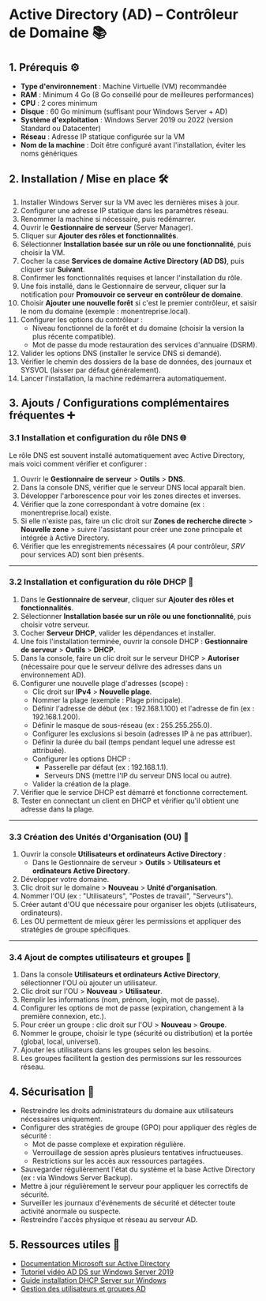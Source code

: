 # Active Directory (AD) – Contrôleur de Domaine 📚

## 1. Prérequis ⚙️
- **Type d'environnement** : Machine Virtuelle (VM) recommandée  
- **RAM** : Minimum 4 Go (8 Go conseillé pour de meilleures performances)  
- **CPU** : 2 cores minimum  
- **Disque** : 60 Go minimum (suffisant pour Windows Server + AD)  
- **Système d'exploitation** : Windows Server 2019 ou 2022 (version Standard ou Datacenter)  
- **Réseau** : Adresse IP statique configurée sur la VM  
- **Nom de la machine** : Doit être configuré avant l'installation, éviter les noms génériques  

## 2. Installation / Mise en place 🛠️
1. Installer Windows Server sur la VM avec les dernières mises à jour.  
2. Configurer une adresse IP statique dans les paramètres réseau.  
3. Renommer la machine si nécessaire, puis redémarrer.  
4. Ouvrir le **Gestionnaire de serveur** (Server Manager).  
5. Cliquer sur **Ajouter des rôles et fonctionnalités**.  
6. Sélectionner **Installation basée sur un rôle ou une fonctionnalité**, puis choisir la VM.  
7. Cocher la case **Services de domaine Active Directory (AD DS)**, puis cliquer sur **Suivant**.  
8. Confirmer les fonctionnalités requises et lancer l'installation du rôle.  
9. Une fois installé, dans le Gestionnaire de serveur, cliquer sur la notification pour **Promouvoir ce serveur en contrôleur de domaine**.  
10. Choisir **Ajouter une nouvelle forêt** si c'est le premier contrôleur, et saisir le nom du domaine (exemple : monentreprise.local).  
11. Configurer les options du contrôleur :  
    - Niveau fonctionnel de la forêt et du domaine (choisir la version la plus récente compatible).  
    - Mot de passe du mode restauration des services d'annuaire (DSRM).  
12. Valider les options DNS (installer le service DNS si demandé).  
13. Vérifier le chemin des dossiers de la base de données, des journaux et SYSVOL (laisser par défaut généralement).  
14. Lancer l'installation, la machine redémarrera automatiquement.  

## 3. Ajouts / Configurations complémentaires fréquentes ➕

### 3.1 Installation et configuration du rôle DNS 🌐
Le rôle DNS est souvent installé automatiquement avec Active Directory, mais voici comment vérifier et configurer :  
1. Ouvrir le **Gestionnaire de serveur** > **Outils** > **DNS**.  
2. Dans la console DNS, vérifier que le serveur DNS local apparaît bien.  
3. Développer l'arborescence pour voir les zones directes et inverses.  
4. Vérifier que la zone correspondant à votre domaine (ex : monentreprise.local) existe.  
5. Si elle n'existe pas, faire un clic droit sur **Zones de recherche directe** > **Nouvelle zone** > suivre l'assistant pour créer une zone principale et intégrée à Active Directory.  
6. Vérifier que les enregistrements nécessaires (_A_ pour contrôleur, _SRV_ pour services AD) sont bien présents.  

---

### 3.2 Installation et configuration du rôle DHCP 📡

1. Dans le **Gestionnaire de serveur**, cliquer sur **Ajouter des rôles et fonctionnalités**.  
2. Sélectionner **Installation basée sur un rôle ou une fonctionnalité**, puis choisir votre serveur.  
3. Cocher **Serveur DHCP**, valider les dépendances et installer.  
4. Une fois l'installation terminée, ouvrir la console DHCP : **Gestionnaire de serveur** > **Outils** > **DHCP**.  
5. Dans la console, faire un clic droit sur le serveur DHCP > **Autoriser** (nécessaire pour que le serveur délivre des adresses dans un environnement AD).  
6. Configurer une nouvelle plage d'adresses (scope) :  
   - Clic droit sur **IPv4** > **Nouvelle plage**.  
   - Nommer la plage (exemple : Plage principale).  
   - Définir l'adresse de début (ex : 192.168.1.100) et l'adresse de fin (ex : 192.168.1.200).  
   - Définir le masque de sous-réseau (ex : 255.255.255.0).  
   - Configurer les exclusions si besoin (adresses IP à ne pas attribuer).  
   - Définir la durée du bail (temps pendant lequel une adresse est attribuée).  
   - Configurer les options DHCP :  
     - Passerelle par défaut (ex : 192.168.1.1).  
     - Serveurs DNS (mettre l'IP du serveur DNS local ou autre).  
   - Valider la création de la plage.  
7. Vérifier que le service DHCP est démarré et fonctionne correctement.  
8. Tester en connectant un client en DHCP et vérifier qu'il obtient une adresse dans la plage.  

---

### 3.3 Création des Unités d'Organisation (OU) 📁

1. Ouvrir la console **Utilisateurs et ordinateurs Active Directory** :  
   - Dans le Gestionnaire de serveur > **Outils** > **Utilisateurs et ordinateurs Active Directory**.  
2. Développer votre domaine.  
3. Clic droit sur le domaine > **Nouveau** > **Unité d'organisation**.  
4. Nommer l'OU (ex : "Utilisateurs", "Postes de travail", "Serveurs").  
5. Créer autant d'OU que nécessaire pour organiser les objets (utilisateurs, ordinateurs).  
6. Les OU permettent de mieux gérer les permissions et appliquer des stratégies de groupe spécifiques.  

---

### 3.4 Ajout de comptes utilisateurs et groupes 👥

1. Dans la console **Utilisateurs et ordinateurs Active Directory**, sélectionner l'OU où ajouter un utilisateur.  
2. Clic droit sur l'OU > **Nouveau** > **Utilisateur**.  
3. Remplir les informations (nom, prénom, login, mot de passe).  
4. Configurer les options de mot de passe (expiration, changement à la première connexion, etc.).  
5. Pour créer un groupe : clic droit sur l'OU > **Nouveau** > **Groupe**.  
6. Nommer le groupe, choisir le type (sécurité ou distribution) et la portée (global, local, universel).  
7. Ajouter les utilisateurs dans les groupes selon les besoins.  
8. Les groupes facilitent la gestion des permissions sur les ressources réseau.  

## 4. Sécurisation 🔐
- Restreindre les droits administrateurs du domaine aux utilisateurs nécessaires uniquement.  
- Configurer des stratégies de groupe (GPO) pour appliquer des règles de sécurité :  
  - Mot de passe complexe et expiration régulière.  
  - Verrouillage de session après plusieurs tentatives infructueuses.  
  - Restrictions sur les accès aux ressources partagées.  
- Sauvegarder régulièrement l'état du système et la base Active Directory (ex : via Windows Server Backup).  
- Mettre à jour régulièrement le serveur pour appliquer les correctifs de sécurité.  
- Surveiller les journaux d'événements de sécurité et détecter toute activité anormale ou suspecte.  
- Restreindre l'accès physique et réseau au serveur AD.  

## 5. Ressources utiles 📎
- [Documentation Microsoft sur Active Directory](https://learn.microsoft.com/fr-fr/windows-server/identity/active-directory-domain-services)  
- [Tutoriel vidéo AD DS sur Windows Server 2019](https://www.youtube.com/watch?v=U1ywR2nFt4k)  
- [Guide installation DHCP Server sur Windows](https://learn.microsoft.com/fr-fr/windows-server/networking/technologies/dhcp/dhcp-deploy-server)  
- [Gestion des utilisateurs et groupes AD](https://learn.microsoft.com/fr-fr/windows-server/identity/ad-ds/manage/understand-user-accounts)  

